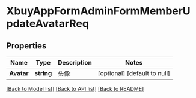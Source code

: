 # XbuyAppFormAdminFormMemberUpdateAvatarReq

## Properties
Name | Type | Description | Notes
------------ | ------------- | ------------- | -------------
**Avatar** | **string** | 头像 | [optional] [default to null]

[[Back to Model list]](../README.md#documentation-for-models) [[Back to API list]](../README.md#documentation-for-api-endpoints) [[Back to README]](../README.md)

